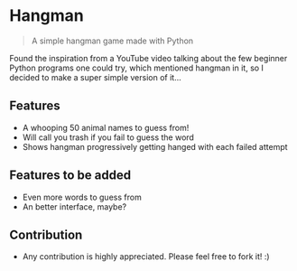 # Hangman

> A simple hangman game made with Python

Found the inspiration from a YouTube video talking about the few beginner Python programs one could try, which mentioned hangman in it, so I decided to make a super simple version of it...

## Features

- A whooping 50 animal names to guess from!
- Will call you trash if you fail to guess the word
- Shows hangman progressively getting hanged with each failed attempt

## Features to be added

- Even more words to guess from
- An better interface, maybe?

## Contribution

- Any contribution is highly appreciated. Please feel free to fork it! :)
